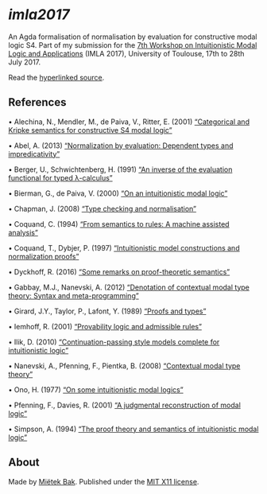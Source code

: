 _imla2017_
==========

An Agda formalisation of normalisation by evaluation for constructive modal logic S4.  Part of my submission for the [7th Workshop on Intuitionistic Modal Logic and Applications](https://sites.google.com/site/modallogicimla2017/) (IMLA 2017), University of Toulouse, 17th to 28th July 2017.

Read the [hyperlinked source](https://mietek.github.io/imla2017/).


References
----------

• Alechina, N., Mendler, M., de Paiva, V., Ritter, E. (2001) [“Categorical and Kripke semantics for constructive S4 modal logic”](http://dx.doi.org/10.1007/3-540-44802-0_21)

• Abel, A. (2013) [“Normalization by evaluation: Dependent types and impredicativity”](http://www.cse.chalmers.se/~abela/habil.pdf)

• Berger, U., Schwichtenberg, H. (1991) [“An inverse of the evaluation functional for typed λ-calculus”](http://doi.org/10.1109/LICS.1991.151645)

• Bierman, G., de Paiva, V. (2000) [“On an intuitionistic modal logic”](http://dx.doi.org/10.1023/A:1005291931660)

• Chapman, J. (2008) [“Type checking and normalisation”](http://jmchapman.github.io/papers/thesis.pdf)

• Coquand, C. (1994) [“From semantics to rules: A machine assisted analysis”](http://dx.doi.org/10.1007/BFb0049326)

• Coquand, T., Dybjer, P. (1997) [“Intuitionistic model constructions and normalization proofs”](http://dx.doi.org/10.1017/S0960129596002150)

• Dyckhoff, R. (2016) [“Some remarks on proof-theoretic semantics”](http://dx.doi.org/10.1007/978-3-319-22686-6_5)

• Gabbay, M.J., Nanevski, A. (2012) [“Denotation of contextual modal type theory: Syntax and meta-programming”](http://dx.doi.org/10.1016/j.jal.2012.07.002)

• Girard, J.Y., Taylor, P., Lafont, Y. (1989) [“Proofs and types”](http://www.paultaylor.eu/stable/prot.pdf)

• Iemhoff, R. (2001) [“Provability logic and admissible rules”](http://www.phil.uu.nl/~iemhoff/Mijn/Papers/proeve.pdf)

• Ilik, D. (2010) [“Continuation-passing style models complete for intuitionistic logic”](http://dx.doi.org/10.1016/j.apal.2012.05.003)

• Nanevski, A., Pfenning, F., Pientka, B. (2008) [“Contextual modal type theory”](http://dx.doi.org/10.1145/1352582.1352591)

• Ono, H. (1977) [“On some intuitionistic modal logics”](http://dx.doi.org/10.2977/prims/1195189604)

• Pfenning, F., Davies, R. (2001) [“A judgmental reconstruction of modal logic”](http://dx.doi.org/10.1017/S0960129501003322)

• Simpson, A. (1994) [“The proof theory and semantics of intuitionistic modal logic”](http://homepages.inf.ed.ac.uk/als/Research/thesis.pdf)


About
-----

Made by [Miëtek Bak](https://mietek.io/).  Published under the [MIT X11 license](LICENSE.md).

